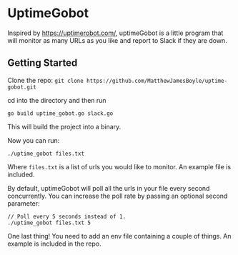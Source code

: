 # UptimeGobot

Inspired by https://uptimerobot.com/, uptimeGobot is a little program that will monitor as many URLs as you like and report to Slack if they are down.

## Getting Started
Clone the repo:
`git clone https://github.com/MatthewJamesBoyle/uptime-gobot.git`

cd into the directory and then run

`go build uptime_gobot.go slack.go`

This will build the project into a binary.

Now you can run:

`./uptime_gobot files.txt`

Where `files.txt` is a list of urls you would like to monitor. An example file is included.

By default, uptimeGobot will poll all the urls in your file every second concurrently. You can increase the poll rate by passing an optional second parameter:

```
// Poll every 5 seconds instead of 1.
./uptime_gobot files.txt 5
```

One last thing! You need to add an env file containing a couple of things. An example is included in the repo.


